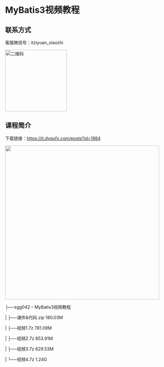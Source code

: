 # MyBatis3视频教程

## 联系方式

客服微信号：itziyuan_xiaozhi

<img src="https://ziyuanyun.oss-cn-guangzhou.aliyuncs.com/common/20240614073449/666b82192834a.jpg" width="200" height="200" alt="二维码">

## 课程简介

下载链接：https://it.dyqufx.com/posts?id=1984

<img src="https://ziyuanyun.oss-cn-guangzhou.aliyuncs.com/yun/20240515183620/66449024a9b1b.jpg" width="500" alt="">

  ├──sgg042 &#8211; MyBatis3视频教程

 | ├──课件&amp;代码.zip 180.03M

 | ├──视频1.7z 781.09M

 | ├──视频2.7z 853.91M

 | ├──视频3.7z 629.53M

 | └──视频4.7z 1.24G

  